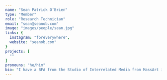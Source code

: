 ```yaml
---
name: "Sean Patrick O’Brien"
type: "Member"
role: "Research Technician"
email: "sean@seanob.com"
image: "images/people/sean.jpg"
links: {
  instagram: "foreverywhere",
  website: "seanob.com"
}
projects: [
  ""
]
pronouns: "he/him"
bio: "I have a BFA from the Studio of Interrelated Media from MassArt in Boston and recently received a Master's in Performing Arts from Listaháskóli Íslands where I focused on bringing my background in interactive and kinetic sculpture into a performative and socially engaged practice. Inspired by the local Icelandic arts and music scene and I have worked with the Reykavík Dance Festival, Sequences Art Festival, Nylistasafnið, Kling og Bang, Listahátið, Raflost, Rask, Mengi, Spectral Assault Records, and grassroots organizations Post-Dreifing, RUSL Fest, Fúsk, and King og Bong. My primary goal as an artist is to create an engaging experience that encourages interaction through the performative nature of objects and the sensation of experience."
---
```

